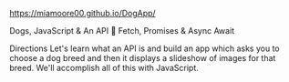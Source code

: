 
 https://miamoore00.github.io/DogApp/
 
 Dogs, JavaScript & An API 🐶 Fetch, Promises & Async Await 
 
Directions
Let's learn what an API is and build an app which asks you to choose a dog breed and then it displays a slideshow of images for that breed.
We'll accomplish all of this with JavaScript.
